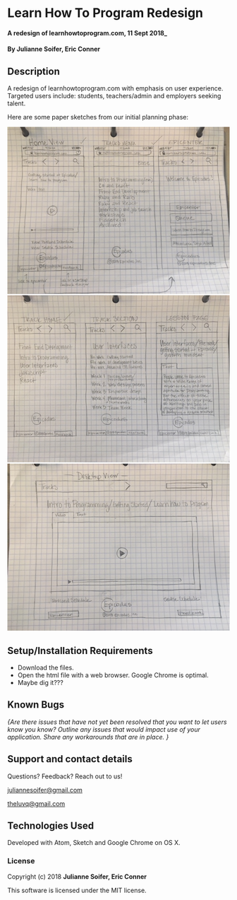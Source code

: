 # Learn How To Program Redesign

#### A redesign of learnhowtoprogram.com, 11 Sept 2018_

#### By Julianne Soifer, Eric Conner

## Description

A redesign of learnhowtoprogram.com with emphasis on user experience. Targeted users include: students, teachers/admin and employers seeking talent.

Here are some paper sketches from our initial planning phase:

![alt text](img/designsketches/ios1.JPG "iOS Sketches-1")
![alt text](img/designsketches/ios2.JPG "iOS Sketches-2")
![alt text](img/designsketches/desktop.JPG "Desktop")

## Setup/Installation Requirements

* Download the files.
* Open the html file with a web browser. Google Chrome is optimal.
* Maybe dig it???

## Known Bugs

_{Are there issues that have not yet been resolved that you want to let users know you know?  Outline any issues that would impact use of your application.  Share any workarounds that are in place. }_

## Support and contact details

Questions? Feedback? Reach out to us!

juliannesoifer@gmail.com

theluvq@gmail.com

## Technologies Used

Developed with Atom, Sketch and Google Chrome on OS X.

### License


Copyright (c) 2018 **Julianne Soifer, Eric Conner**

This software is licensed under the MIT license.
